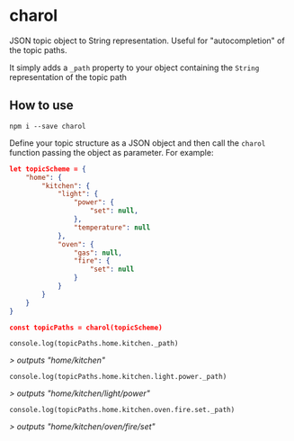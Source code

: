 # charol

JSON topic object to String representation. Useful for "autocompletion" of the topic paths.

It simply adds a `_path` property to your object containing the `String` representation of the topic path

## How to use

`npm i --save charol`

Define your topic structure as a JSON object and then call the `charol` function passing the object as parameter. For example:

```JSON
let topicScheme = {
    "home": {
        "kitchen": {
            "light": {
                "power": {
                    "set": null,
                },
                "temperature": null
            },
            "oven": {
                "gas": null,
                "fire": {
                    "set": null
                }
            }
        }
    }
}

const topicPaths = charol(topicScheme)
```

`console.log(topicPaths.home.kitchen._path)`

_> outputs "home/kitchen"_

`console.log(topicPaths.home.kitchen.light.power._path)`

_> outputs "home/kitchen/light/power"_

`console.log(topicPaths.home.kitchen.oven.fire.set._path)`

_> outputs "home/kitchen/oven/fire/set"_
